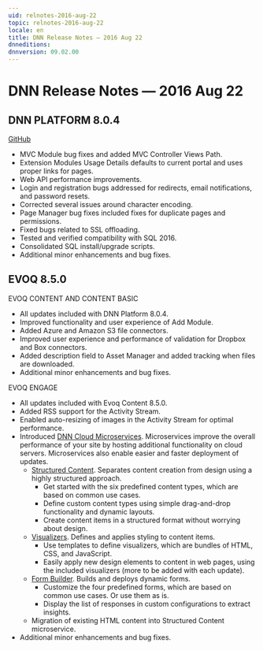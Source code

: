 ```yaml
---
uid: relnotes-2016-aug-22
topic: relnotes-2016-aug-22
locale: en
title: DNN Release Notes — 2016 Aug 22
dnneditions: 
dnnversion: 09.02.00
---
```


# DNN Release Notes — 2016 Aug 22

## DNN PLATFORM 8.0.4

[GitHub](https://github.com/dnnsoftware/Dnn.Platform/releases/tag/v8.0.4)

*   MVC Module bug fixes and added MVC Controller Views Path.
*   Extension Modules Usage Details defaults to current portal and uses proper links for pages.
*   Web API performance improvements.
*   Login and registration bugs addressed for redirects, email notifications, and password resets.
*   Corrected several issues around character encoding.
*   Page Manager bug fixes included fixes for duplicate pages and permissions.
*   Fixed bugs related to SSL offloading.
*   Tested and verified compatibility with SQL 2016.
*   Consolidated SQL install/upgrade scripts.
*   Additional minor enhancements and bug fixes.

## EVOQ 8.5.0

EVOQ CONTENT AND CONTENT BASIC

*   All updates included with DNN Platform 8.0.4.
*   Improved functionality and user experience of Add Module.
*   Added Azure and Amazon S3 file connectors.
*   Improved user experience and performance of validation for Dropbox and Box connectors.
*   Added description field to Asset Manager and added tracking when files are downloaded.
*   Additional minor enhancements and bug fixes.

EVOQ ENGAGE

*   All updates included with Evoq Content 8.5.0.
*   Added RSS support for the Activity Stream.
*   Enabled auto-resizing of images in the Activity Stream for optimal performance.
*   Introduced [DNN Cloud Microservices](content-managers-microservices-overview). Microservices improve the overall performance of your site by hosting additional functionality on cloud servers. Microservices also enable easier and faster deployment of updates.
    *   [Structured Content](content-managers-structured-content-overview). Separates content creation from design using a highly structured approach.
        *   Get started with the six predefined content types, which are based on common use cases.
        *   Define custom content types using simple drag-and-drop functionality and dynamic layouts.
        *   Create content items in a structured format without worrying about design.
    *   [Visualizers](create-visualizer). Defines and applies styling to content items.
        *   Use templates to define visualizers, which are bundles of HTML, CSS, and JavaScript.
        *   Easily apply new design elements to content in web pages, using the included visualizers (more to be added with each update).
    *   [Form Builder](content-managers-forms-overview). Builds and deploys dynamic forms.
        *   Customize the four predefined forms, which are based on common use cases. Or use them as is.
        *   Display the list of responses in custom configurations to extract insights.
    *   Migration of existing HTML content into Structured Content microservice.
*   Additional minor enhancements and bug fixes.